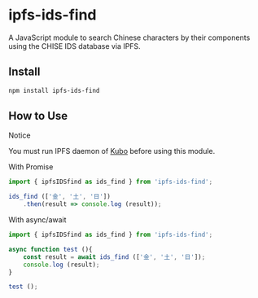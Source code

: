 # ipfs-ids-find

A JavaScript module to search Chinese characters by their components
using the CHISE IDS database via IPFS.


## Install

```bash
npm install ipfs-ids-find
```

## How to Use

Notice

You must run IPFS daemon of [Kubo](https://github.com/ipfs/kubo) before using this module.


With Promise

```js
import { ipfsIDSfind as ids_find } from 'ipfs-ids-find';

ids_find (['金', '土', '日'])
    .then(result => console.log (result));
```


With async/await

```js
import { ipfsIDSfind as ids_find } from 'ipfs-ids-find';

async function test (){
    const result = await ids_find (['金', '土', '日']);
    console.log (result);
}

test ();
```
